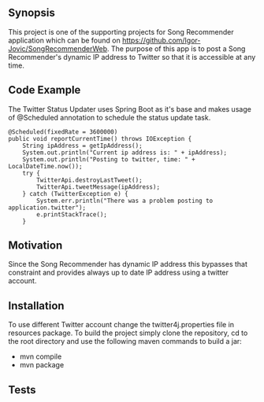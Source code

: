 ## Synopsis

This project is one of the supporting projects for Song Recommender application which can be found on https://github.com/Igor-Jovic/SongRecommenderWeb. The purpose of this app is to post a Song Recommender's dynamic IP address to Twitter so that it is accessible at any time. 

## Code Example

The Twitter Status Updater uses Spring Boot as it's base and makes usage of  @Scheduled annotation to schedule the status update task. 

    @Scheduled(fixedRate = 3600000)
    public void reportCurrentTime() throws IOException {
        String ipAddress = getIpAddress();
        System.out.println("Current ip address is: " + ipAddress);
        System.out.println("Posting to twitter, time: " + LocalDateTime.now());
        try {
            TwitterApi.destroyLastTweet();
            TwitterApi.tweetMessage(ipAddress);
        } catch (TwitterException e) {
            System.err.println("There was a problem posting to application.twitter");
            e.printStackTrace();
        }

## Motivation

Since the Song Recommender has dynamic IP address this bypasses that constraint and provides always up to date IP address using a twitter account. 

## Installation

To use different Twitter account change the twitter4j.properties file in resources package. 
To build the project simply clone the repository, cd to the root directory and use the following maven commands to build a jar:

- mvn compile
- mvn package

## Tests
